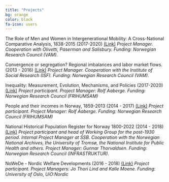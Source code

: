 ```yaml
---
title: "Projects"
bg: orange
color: black
fa-icon: users
---
```



The Role of Men and Women in Intergenerational Mobility: A
Cross-National Comparative Analysis, 1838-2015 (2017-2020)
<span>[(Link)]()</span> *Project Manager. Cooperation with Olivetti,
Paserman and Salisbury. Funding: Norwegian Research Council (VAM).*

Convergence or segregation? Regional imbalances and labor market flows.
(2013 - 2016)
<span>[(Link)](http://www.ssb.no/en/forskning/mikrookonomi/arbeidsmarked/convergence-or-segregation)</span>
*Project Manager. Cooperation with the Institute of Social Research
(ISF). Funding: Norwegian Research Council (VAM).*

Inequality: Measurement, Evolution, Mechanisms, and Policies (2017-2020)
<span>[(Link)]()</span> *Project participant. Project Manager: Rolf
Aaberge. Funding: Norwegian Research Council (FRIHUMSAM)*

People and their incomes in Norway, 1859-2013 (2014 - 2017)
<span>[(Link)](http://www.ssb.no/en/forskning/mikrookonomi/inntektsfordeling/people-and-their-incomes-in-norway-1859-2013)</span>
*Project participant. Project Manager: Rolf Aaberge. Funding: Norwegian
Research Council (FRIHUMSAM)*

National Historical Population Register for Norway 1800-2022 (2014 -
2018)
<span>[(Link)](http://www.ssb.no/en/forskning/mikrookonomi/okonomisk-historie/historical-population-register-for-norway)</span>
*Project participant and head of Working Group for the post-1930 period.
Internal Project Manager at SSB. Cooperation with the Norwegian National
Archives, the University of Tromsø, the National Institute for Public
Health and others. Project Manager: Gunnar Thorvaldsen. Funding:
Norwegian Research Council (INFRASTRUKTUR).*

NoWeDe - Nordic Welfare Developments (2016 - 2018)
<span>[(Link)](http://www.uio.no/english/research/strategic-research-areas/nordic/research/research-groups/nowede/)</span>
*Project participant. Project Managers: Jo Thori Lind and Kalle Moene.
Funding: University of Oslo, UiO:Nordic*
